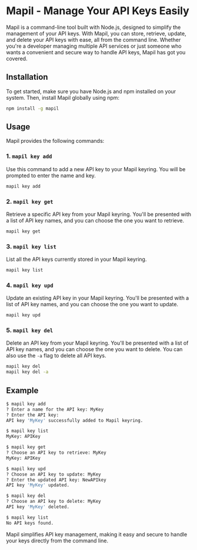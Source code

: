 # Mapil - Manage Your API Keys Easily

Mapil is a command-line tool built with Node.js, designed to simplify the management of your API keys. With Mapil, you can store, retrieve, update, and delete your API keys with ease, all from the command line. Whether you're a developer managing multiple API services or just someone who wants a convenient and secure way to handle API keys, Mapil has got you covered.

## Installation

To get started, make sure you have Node.js and npm installed on your system. Then, install Mapil globally using npm:

```bash
npm install -g mapil
```

## Usage

Mapil provides the following commands:

### 1. `mapil key add`

Use this command to add a new API key to your Mapil keyring. You will be prompted to enter the name and key.

```bash
mapil key add
```

### 2. `mapil key get`

Retrieve a specific API key from your Mapil keyring. You'll be presented with a list of API key names, and you can choose the one you want to retrieve.

```bash
mapil key get
```

### 3. `mapil key list`

List all the API keys currently stored in your Mapil keyring.

```bash
mapil key list
```

### 4. `mapil key upd`

Update an existing API key in your Mapil keyring. You'll be presented with a list of API key names, and you can choose the one you want to update.

```bash
mapil key upd
```

### 5. `mapil key del`

Delete an API key from your Mapil keyring. You'll be presented with a list of API key names, and you can choose the one you want to delete. You can also use the `-a` flag to delete all API keys.

```bash
mapil key del
mapil key del -a
```

## Example

```bash
$ mapil key add
? Enter a name for the API key: MyKey
? Enter the API key:
API key 'MyKey' successfully added to Mapil keyring.

$ mapil key list
MyKey: APIKey

$ mapil key get
? Choose an API key to retrieve: MyKey
MyKey: APIKey

$ mapil key upd
? Choose an API key to update: MyKey
? Enter the updated API key: NewAPIkey
API key 'MyKey' updated.

$ mapil key del
? Choose an API key to delete: MyKey
API key 'MyKey' deleted.

$ mapil key list
No API keys found.
```

Mapil simplifies API key management, making it easy and secure to handle your keys directly from the command line.
